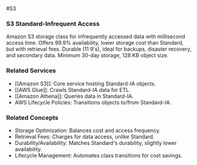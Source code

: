 #S3 
### S3 Standard-Infrequent Access

Amazon S3 storage class for infrequently accessed data with millisecond access time. Offers 99.9% availability, lower storage cost than Standard, but with retrieval fees. Durable (11 9's), ideal for backups, disaster recovery, and secondary data. Minimum 30-day storage, 128 KB object size.

### Related Services

- [[Amazon S3]]: Core service hosting Standard-IA objects.
- [[AWS Glue]]: Crawls Standard-IA data for ETL.
- [[Amazon Athena]]: Queries data in Standard-IA.
- AWS Lifecycle Policies: Transitions objects to/from Standard-IA.

### Related Concepts

- Storage Optimization: Balances cost and access frequency.
- Retrieval Fees: Charges for data access, unlike Standard.
- Durability/Availability: Matches Standard's durability, slightly lower availability.
- Lifecycle Management: Automates class transitions for cost savings.
